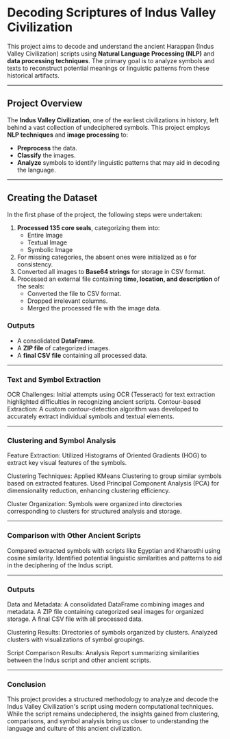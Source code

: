 # **Decoding Scriptures of Indus Valley Civilization**  
This project aims to decode and understand the ancient Harappan (Indus Valley Civilization) scripts using **Natural Language Processing (NLP)** and **data processing techniques**. The primary goal is to analyze symbols and texts to reconstruct potential meanings or linguistic patterns from these historical artifacts.  

---

## **Project Overview**  
The **Indus Valley Civilization**, one of the earliest civilizations in history, left behind a vast collection of undeciphered symbols. This project employs **NLP techniques** and **image processing** to:  
- **Preprocess** the data.  
- **Classify** the images.  
- **Analyze** symbols to identify linguistic patterns that may aid in decoding the language.  

---

## **Creating the Dataset**  
In the first phase of the project, the following steps were undertaken:  
1. **Processed 135 core seals**, categorizing them into:  
   - Entire Image  
   - Textual Image  
   - Symbolic Image  
2. For missing categories, the absent ones were initialized as `0` for consistency.  
3. Converted all images to **Base64 strings** for storage in CSV format.  
4. Processed an external file containing **time, location, and description** of the seals:  
   - Converted the file to CSV format.  
   - Dropped irrelevant columns.  
   - Merged the processed file with the image data.  

### **Outputs**  
- A consolidated **DataFrame**.  
- A **ZIP file** of categorized images.  
- A **final CSV file** containing all processed data.  

---

### **Text and Symbol Extraction**
OCR Challenges: Initial attempts using OCR (Tesseract) for text extraction highlighted difficulties in recognizing ancient scripts.
Contour-based Extraction: A custom contour-detection algorithm was developed to accurately extract individual symbols and textual elements.

---

### **Clustering and Symbol Analysis**

Feature Extraction:
Utilized Histograms of Oriented Gradients (HOG) to extract key visual features of the symbols.

Clustering Techniques:
Applied KMeans Clustering to group similar symbols based on extracted features.
Used Principal Component Analysis (PCA) for dimensionality reduction, enhancing clustering efficiency.

Cluster Organization:
Symbols were organized into directories corresponding to clusters for structured analysis and storage.

---

### **Comparison with Other Ancient Scripts**
Compared extracted symbols with scripts like Egyptian and Kharosthi using cosine similarity.
Identified potential linguistic similarities and patterns to aid in the deciphering of the Indus script.

---

### **Outputs**

Data and Metadata:
A consolidated DataFrame combining images and metadata.
A ZIP file containing categorized seal images for organized storage.
A final CSV file with all processed data.

Clustering Results:
Directories of symbols organized by clusters.
Analyzed clusters with visualizations of symbol groupings.

Script Comparison Results:
Analysis Report summarizing similarities between the Indus script and other ancient scripts.

---

### **Conclusion**
This project provides a structured methodology to analyze and decode the Indus Valley Civilization's script using modern computational techniques. While the script remains undeciphered, the insights gained from clustering, comparisons, and symbol analysis bring us closer to understanding the language and culture of this ancient civilization.
